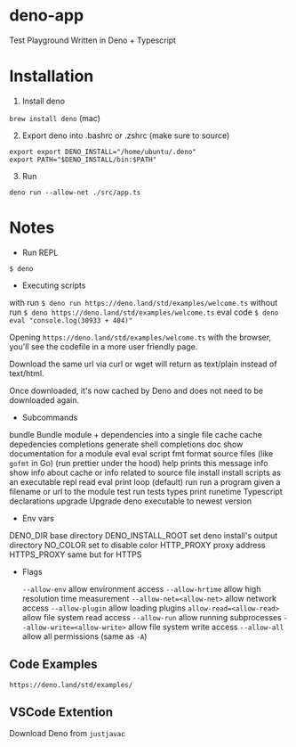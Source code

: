 # deno-app
Test Playground Written in Deno + Typescript

# Installation
1. Install deno

  `brew install deno` (mac)

2. Export deno into .bashrc or .zshrc (make sure to source) 

  ```
  export export DENO_INSTALL="/home/ubuntu/.deno"
  export PATH="$DENO_INSTALL/bin:$PATH"
  ```

3. Run

`deno run --allow-net ./src/app.ts`

# Notes

- Run REPL 

`$ deno`

- Executing scripts 
  
 with run 	`$ deno run https://deno.land/std/examples/welcome.ts`
 without run 	`$ deno https://deno.land/std/examples/welcome.ts`
 eval code 	`$ deno eval "console.log(30933 + 404)"`

Opening `https://deno.land/std/examples/welcome.ts` with the browser, you'll see the codefile in a more user friendly page.

Download the same url via curl or wget will return as text/plain instead of text/html.

Once downloaded, it's now cached by Deno and does not need to be downloaded again.

- Subcommands

 bundle 	Bundle module + dependencies into a single file
 cache		cache depedencies
 completions	generate shell completions
 doc		show documentation for a module
 eval 		eval script
 fmt 		format source files (like `gofmt` in Go) (run prettier under the hood)
 help		prints this message 
 info 		show info about cache or info related to source file
 install	install scripts as an executable
 repl		read eval print loop (default)
 run		run a program given a filename or url to the module
 test		run tests
 types		print runetime Typescript declarations
 upgrade	Upgrade deno executable to newest version

- Env vars

 DENO_DIR	base directory
 DENO_INSTALL_ROOT set deno install's output directory
 NO_COLOR 	set to disable color
 HTTP_PROXY	proxy address
 HTTPS_PROXY	same but for HTTPS

- Flags

  `--allow-env` allow environment access
  `--allow-hrtime` allow high resolution time measurement
  `--allow-net=<allow-net>` allow network access
  `--allow-plugin` allow loading plugins
  `allow-read=<allow-read>` allow file system read access
  `--allow-run` allow running subprocesses
  `--allow-write=<allow-write>` allow file system write access
  `--allow-all` allow all permissions (same as `-A`)


## Code Examples

`https://deno.land/std/examples/`

## VSCode Extention

Download Deno from `justjavac`


